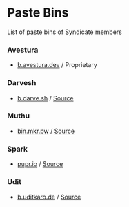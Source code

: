 # Paste Bins

List of paste bins of Syndicate members

### Avestura

- [b.avestura.dev](https://www.avestura.dev/paste) / Proprietary

### Darvesh

- [b.darve.sh](https://b.darve.sh/) / [Source](https://github.com/darvesh/drvsh)

### Muthu

- [bin.mkr.pw](https://bin.mkr.pw/) / [Source](https://github.com/MKRhere/bin)

### Spark

- [pupr.io](https://pupr.io) / [Source](https://github.com/fosslife/bin)


### Udit

- [b.uditkaro.de](https://b.uditkaro.de) / [Source](https://github.com/batbin-org)
